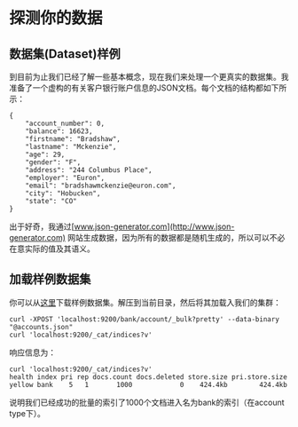 # 探测你的数据

## 数据集\(Dataset\)样例

到目前为止我们已经了解一些基本概念，现在我们来处理一个更真实的数据集。我准备了一个虚构的有关客户银行账户信息的JSON文档。每个文档的结构都如下所示：

```
{
    "account_number": 0,
    "balance": 16623,
    "firstname": "Bradshaw",
    "lastname": "Mckenzie",
    "age": 29,
    "gender": "F",
    "address": "244 Columbus Place",
    "employer": "Euron",
    "email": "bradshawmckenzie@euron.com",
    "city": "Hobucken",
    "state": "CO"
}
```

出于好奇，我通过[www.json-generator.com](http://www.json-generator.com) 网站生成数据，因为所有的数据都是随机生成的，所以可以不必在意实际的值及其语义。

## 加载样例数据集

你可以从[这里](https://github.com/bly2k/files/blob/master/accounts.zip?raw=true)下载样例数据集。解压到当前目录，然后将其加载入我们的集群：

```
curl -XPOST 'localhost:9200/bank/account/_bulk?pretty' --data-binary "@accounts.json"
curl 'localhost:9200/_cat/indices?v'
```

响应信息为：

```
curl 'localhost:9200/_cat/indices?v'
health index pri rep docs.count docs.deleted store.size pri.store.size
yellow bank    5   1       1000            0    424.4kb        424.4kb
```

说明我们已经成功的批量的索引了1000个文档进入名为bank的索引（在account type下）。

